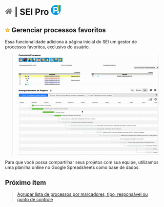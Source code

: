 # [![Home](../img/home.png)](../) |  SEI Pro ![Icone](../img/icon-32.png)

## ![SEI Pro Estilo Tabela](../img/icon-favoritos.png) Gerenciar processos favoritos

Essa funcionalidade adiciona à página inicial do SEI um gestor de processos favoritos, exclusivo do usuário.

> ![Tela Estilo de Tabelas](../img/tela-projetos.gif) 

Para que você possa compartilhar seus projetos com sua equipe, utilizamos uma planilha online no Google Spreadsheets como base de dados.

## Próximo item

> [Agrupar lista de processos por marcadores, tipo, responsável ou ponto de controle](../pages/AGRUPAR.md)
